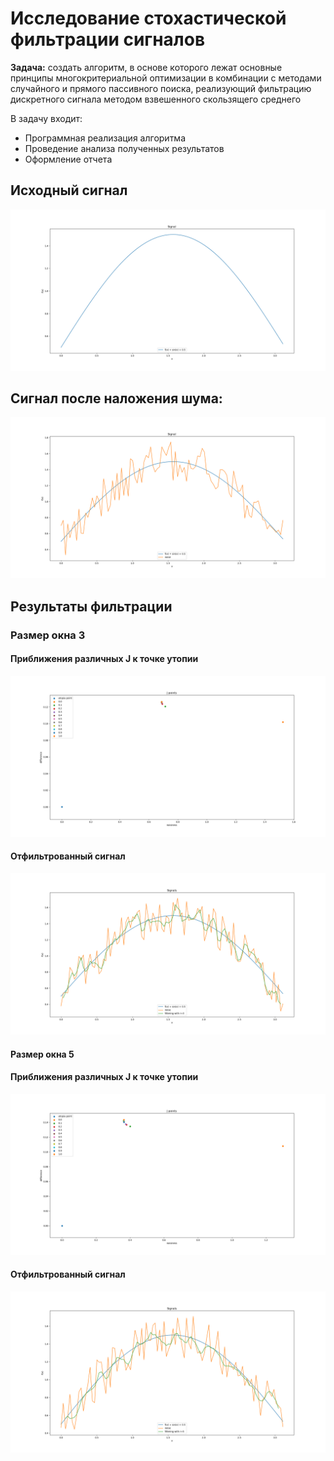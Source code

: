 # Исследование стохастической фильтрации сигналов
**Задача:** создать алгоритм, в основе которого лежат основные принципы многокритериальной оптимизации в комбинации с
методами случайного и прямого пассивного поиска, реализующий фильтрацию
дискретного сигнала методом взвешенного скользящего среднего

В задачу входит:
- Программная реализация алгоритма
- Проведение анализа полученных результатов
- Оформление отчета

## Исходный сигнал
![Clear signal](images/clear_signal.png)

## Сигнал после наложения шума:
![Noise signal](images/signal_with_noise.png)

## Результаты фильтрации
### Размер окна 3
#### Приближения различных J к точке утопии
![J points with window 3](images/J_points_r3.png)
#### Отфильтрованный сигнал
![Window size 3 filtration](images/signals_with_r3.png)

#### Размер окна 5
#### Приближения различных J к точке утопии
![J points with window 5](images/J_points_r5.png)
#### Отфильтрованный сигнал
![Window size 5 filtration](images/signals_with_r5.png)